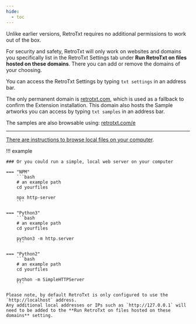 ```yaml
---
hide:
  - toc
---
```

Unlike earlier versions, RetroTxt requires no additional permissions to work out of the box.

For security and safety, RetroTxt will only work on websites and domains you specifically list in the RetroTxt Settings tab under **Run RetroTxt on files hosted on these domains**. There you can add or remove the domains of your choosing.

You can access the RetroTxt Settings by typing `txt settings` in an address bar.

The only permanent domain is [retrotxt.com](https://retrotxt.com), which is used as a fallback to confirm the Extension installation. This domain also hosts the Sample artworks you can access by typing `txt samples` in an address bar.

The samples are also browsable using: [retrotxt.com/e](https://retrotxt.com/e)

---

[There are instructions to browse local files on your computer](../local).

!!! example

    ### Or you could run a simple, local web server on your computer

    === "NPM"
        ```bash
        # an example path
        cd yourfiles

        npx http-server
        ```

    === "Python3"
        ```bash
        # an example path
        cd yourfiles

        python3 -m http.server
        ```

    === "Python2"
        ```bash
        # an example path
        cd yourfiles

        python -m SimpleHTTPServer
        ```

    Please note, by default RetroTxt is only configured to use the `http://localhost` address.
    Any additional local addresses or IPs such as `http://127.0.0.1` will need to be added to the **Run RetroTxt on files hosted on these domains** setting.